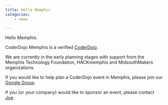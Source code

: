 ```yaml
---
title: Hello Memphis
categories:
    - news

---
```


Hello Memphis.

CoderDojo Memphis is a verified [CoderDojo](http://zen.coderdojo.com/dojo/813).

We are currently in the early planning stages with support from the Memphis Technology Foundation, HACKmemphis and MidsouthMakers organizations.

If you would like to help plan a CoderDojo event in Memphis, please join our [Google Group](https://groups.google.com/forum/#!forum/coderdojo-memphis).

If you (or your company) would like to sponsor an event, please contact [Joe](joe@HACKmemphis.com).